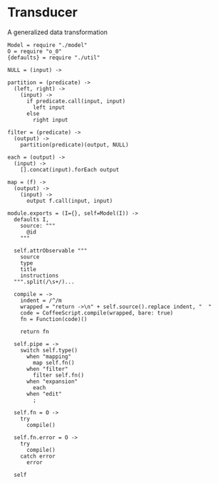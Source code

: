 Transducer
==========

A generalized data transformation

    Model = require "./model"
    O = require "o_0"
    {defaults} = require "./util"

    NULL = (input) ->

    partition = (predicate) ->
      (left, right) ->
        (input) ->
          if predicate.call(input, input)
            left input
          else
            right input

    filter = (predicate) ->
      (output) ->
        partition(predicate)(output, NULL)

    each = (output) ->
      (input) ->
        [].concat(input).forEach output

    map = (f) ->
      (output) ->
        (input) ->
          output f.call(input, input)

    module.exports = (I={}, self=Model(I)) ->
      defaults I,
        source: """
          @id
        """

      self.attrObservable """
        source
        type
        title
        instructions
      """.split(/\s+/)...

      compile = ->
        indent = /^/m
        wrapped = "return ->\n" + self.source().replace indent, "  "
        code = CoffeeScript.compile(wrapped, bare: true)
        fn = Function(code)()

        return fn

      self.pipe = ->
        switch self.type()
          when "mapping"
            map self.fn()
          when "filter"
            filter self.fn()
          when "expansion"
            each
          when "edit"
            ;

      self.fn = O ->
        try
          compile()

      self.fn.error = O ->
        try
          compile()
        catch error
          error

      self
